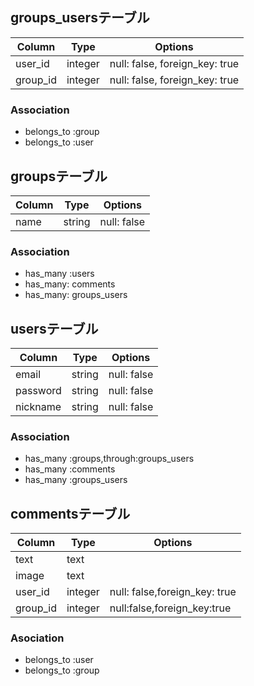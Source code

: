 
## groups_usersテーブル

|Column|Type|Options|
|------|----|-------|
|user_id|integer|null: false, foreign_key: true|
|group_id|integer|null: false, foreign_key: true|

### Association
- belongs_to :group
- belongs_to :user

## groupsテーブル

|Column|Type|Options|
|------|----|-------|
|name|string|null: false|

### Association
- has_many :users
- has_many: comments
- has_many: groups_users

## usersテーブル
|Column|Type|Options|
|------|----|-------|
|email|string|null: false|
|password|string|null: false|
|nickname|string|null: false|
### Association
- has_many :groups,through:groups_users
- has_many :comments
- has_many :groups_users

## commentsテーブル
|Column|Type|Options|
|------|----|-------|
|text|text|
|image|text|
|user_id|integer|null: false,foreign_key: true|
|group_id|integer|null:false,foreign_key:true|


### Asociation
- belongs_to :user
- belongs_to :group